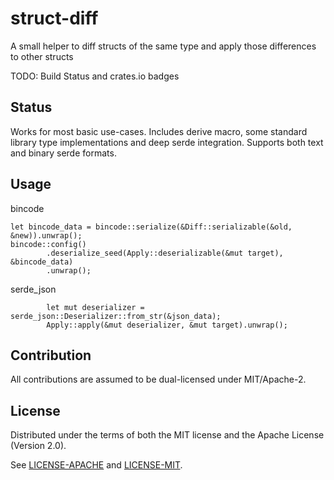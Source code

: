 # struct-diff

A small helper to diff structs of the same type and apply those differences to other structs

TODO: Build Status and crates.io badges

## Status

Works for most basic use-cases. Includes derive macro, some standard library type implementations and deep serde integration. Supports both text and binary serde formats.

## Usage
bincode
```
let bincode_data = bincode::serialize(&Diff::serializable(&old, &new)).unwrap();
bincode::config()
        .deserialize_seed(Apply::deserializable(&mut target), &bincode_data)
        .unwrap();
```
serde_json
```
        let mut deserializer = serde_json::Deserializer::from_str(&json_data);
        Apply::apply(&mut deserializer, &mut target).unwrap();
```


## Contribution

All contributions are assumed to be dual-licensed under MIT/Apache-2.

## License

Distributed under the terms of both the MIT license and the Apache License (Version 2.0).

See [LICENSE-APACHE](LICENSE-APACHE) and [LICENSE-MIT](LICENSE-MIT).
